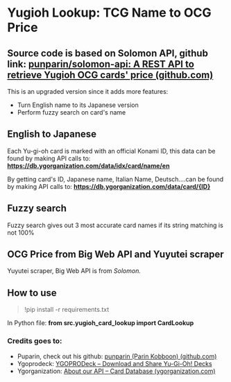 # Yugioh Lookup: TCG Name to OCG Price

## Source code is based on Solomon API, github link: [punparin/solomon-api: A REST API to retrieve Yugioh OCG cards' price (github.com)](https://github.com/punparin/solomon-api)

This is an upgraded version since it adds more features:
- Turn English name to its Japanese version
- Perform fuzzy search on card's name

## English to Japanese
Each Yu-gi-oh card is marked with an official Konami ID, this data can be found by making API calls to: **https://db.ygorganization.com/data/idx/card/name/en**

By getting card's ID, Japanese name, Italian Name, Deutsch....can be found by making API calls to: **https://db.ygorganization.com/data/card/{ID}** 


## Fuzzy search
Fuzzy search gives out 3 most accurate card names if its string matching is not 100%

## OCG Price from Big Web API and Yuyutei scraper
Yuyutei scraper, Big Web API is from *Solomon.*

## How to use
>!pip install -r requirements.txt

In Python file:
**from src.yugioh_card_lookup import CardLookup**

### Credits goes to:
- Puparin, check out his github: [punparin (Parin Kobboon) (github.com)](https://github.com/punparin)
- Ygoprodeck: [YGOPRODeck – Download and Share Yu-Gi-Oh! Decks](https://ygoprodeck.com/)
- Ygorganization: [About our API – Card Database (ygorganization.com)](https://db.ygorganization.com/about/api)